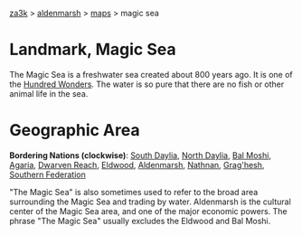 [za3k](/) > [aldenmarsh](/aldenmarsh) > [maps](maps.md) > magic sea

# Landmark, Magic Sea
The Magic Sea is a freshwater sea created about 800 years ago. It is one of the [Hundred Wonders](hundred_wonders.md). The water is so pure that there are no fish or other animal life in the sea. 

# Geographic Area
**Bordering Nations (clockwise)**: [South Daylia](south_daylia.md), [North Daylia](north_daylia.md), [Bal Moshi](bal_moshi.md), [Agaria](agaria.md), [Dwarven Reach](dwarven_reach.md), [Eldwood](eldwood.md), [Aldenmarsh](aldenmarsh.md), [Nathnan](nathnan.md), [Grag'hesh](graghesh.md), [Southern Federation](southern_federation.md)

"The Magic Sea" is also sometimes used to refer to the broad area surrounding the Magic Sea and trading by water. Aldenmarsh is the cultural center of the Magic Sea area, and one of the major economic powers. The phrase "The Magic Sea" usually excludes the Eldwood and Bal Moshi.

